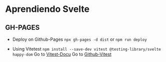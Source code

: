 # Aprendiendo Svelte

## GH-PAGES

- Deploy on Github-Pages
  `npx gh-pages -d dist`
  or
  `npm run deploy`

- Using Vitetest
  `npm install --save-dev vitest @testing-library/svelte happy-dom`
  Go to [Vitest-Docu](https://vitest.dev/)
  Go to [Github-Vitest](https://github.com/vitest-dev/vitest)
